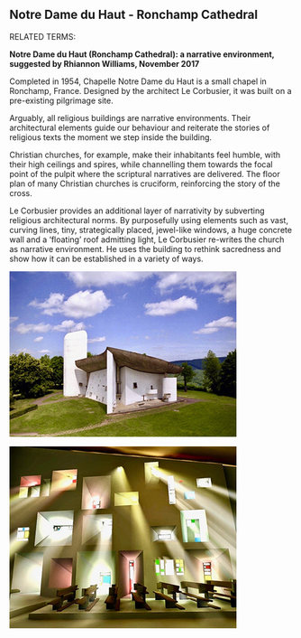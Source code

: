 ## Notre Dame du Haut - Ronchamp Cathedral

RELATED TERMS: 

**Notre Dame du Haut (Ronchamp Cathedral): a narrative environment, suggested by Rhiannon Williams, November 2017**

Completed in 1954, Chapelle Notre Dame du Haut is a small chapel in Ronchamp, France. Designed by the architect Le Corbusier, it was built on a pre-existing pilgrimage site.

Arguably, all religious buildings are narrative environments. Their architectural elements guide our behaviour and reiterate the stories of religious texts the moment we step inside the building.

Christian churches, for example, make their inhabitants feel humble, with their high ceilings and spires, while channelling them towards the focal point of the pulpit where the scriptural narratives are delivered. The floor plan of many Christian churches is cruciform, reinforcing the story of the cross.

Le Corbusier provides an additional layer of narrativity by subverting religious architectural norms. By purposefully using elements such as vast, curving lines, tiny, strategically placed, jewel-like windows, a huge concrete wall and a ‘floating’ roof admitting light, Le Corbusier re-writes the church as narrative environment. He uses the building to rethink sacredness and show how it can be established in a variety of ways.

![Ronchamp1](Ronchamp1.jpg)

![Ronchamp2](Ronchamp2.jpg)

